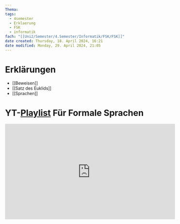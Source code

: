 ```yaml
---
Thema:
tags:
  - 4semester
  - Erklaerung
  - FSK
  - informatik
fach: "[[Uni2/Semester/4.Semester/Informatik/FSK/FSK]]"
date created: Thursday, 18. April 2024, 16:21
date modified: Monday, 29. April 2024, 21:05
---
```


# Erklärungen

- [[Beweisen]]
- [[Satz des Euklids]]
- [[Sprachen]]

# YT-[Playlist](https://youtube.com/playlist?list=PLG_1tsKrsKVO2ANHX68UbrNgt7gZuH37H&si=P7VkP7JsWEl-4oLo) Für Formale Sprachen

<iframe width="560" height="315" src="https://www.youtube-nocookie.com/embed/videoseries?si=OI_p_Q84Zi8xFs0U&amp;list=PLG_1tsKrsKVO2ANHX68UbrNgt7gZuH37H" title="YouTube video player" frameborder="0" allow="accelerometer; autoplay; clipboard-write; encrypted-media; gyroscope; picture-in-picture; web-share" referrerpolicy="strict-origin-when-cross-origin" allowfullscreen></iframe>

